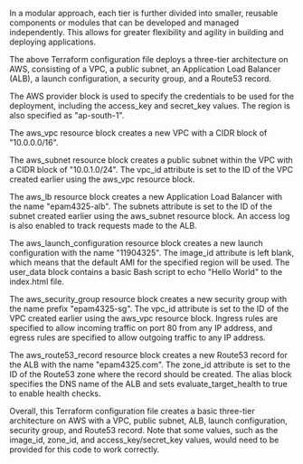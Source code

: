 In a modular approach, each tier is further divided into smaller, reusable components or modules that can be developed and managed independently. This allows for greater flexibility and agility in building and deploying applications.

The above Terraform configuration file deploys a three-tier architecture on AWS, consisting of a VPC, a public subnet, an Application Load Balancer (ALB), a launch configuration, a security group, and a Route53 record.

The AWS provider block is used to specify the credentials to be used for the deployment, including the access_key and secret_key values. The region is also specified as "ap-south-1".

The aws_vpc resource block creates a new VPC with a CIDR block of "10.0.0.0/16".

The aws_subnet resource block creates a public subnet within the VPC with a CIDR block of "10.0.1.0/24". The vpc_id attribute is set to the ID of the VPC created earlier using the aws_vpc resource block.

The aws_lb resource block creates a new Application Load Balancer with the name "epam4325-alb". The subnets attribute is set to the ID of the subnet created earlier using the aws_subnet resource block. An access log is also enabled to track requests made to the ALB.

The aws_launch_configuration resource block creates a new launch configuration with the name "11904325". The image_id attribute is left blank, which means that the default AMI for the specified region will be used. The user_data block contains a basic Bash script to echo "Hello World" to the index.html file.

The aws_security_group resource block creates a new security group with the name prefix "epam4325-sg". The vpc_id attribute is set to the ID of the VPC created earlier using the aws_vpc resource block. Ingress rules are specified to allow incoming traffic on port 80 from any IP address, and egress rules are specified to allow outgoing traffic to any IP address.

The aws_route53_record resource block creates a new Route53 record for the ALB with the name "epam4325.com". The zone_id attribute is set to the ID of the Route53 zone where the record should be created. The alias block specifies the DNS name of the ALB and sets evaluate_target_health to true to enable health checks.

Overall, this Terraform configuration file creates a basic three-tier architecture on AWS with a VPC, public subnet, ALB, launch configuration, security group, and Route53 record. Note that some values, such as the image_id, zone_id, and access_key/secret_key values, would need to be provided for this code to work correctly.


